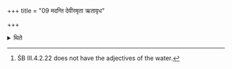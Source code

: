 +++
title = "09 मदन्ति देवीरमृता ऋतावृध"

+++

<details><summary>थिते</summary>

9. The Agnidhra replies, “The divine, immortal, r̥ta-promoting water is boiling".[^2]  

[^2]: ŚB III.4.2.22 does not have the adjectives of the water.  

</details>
